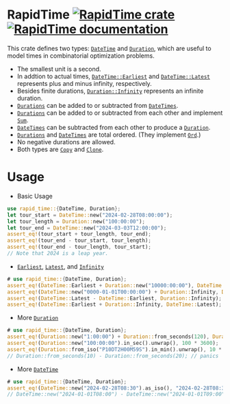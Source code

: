 # RapidTime [![RapidTime crate](https://img.shields.io/crates/v/rapid_time.svg)](https://crates.io/crates/rapid_time) [![RapidTime documentation](https://docs.rs/rapid_time/badge.svg)](https://docs.rs/rapid_time)
This crate defines two types: [`DateTime`](https://docs.rs/rapid_time/latest/rapid_time/struct.DateTime.html) and
[`Duration`](https://docs.rs/rapid_time/latest/rapid_time/struct.Duration.html), which are useful to model times in
combinatorial optimization problems.
* The smallest unit is a second.
* In addtion to actual times,
  [`DateTime::Earliest`](https://docs.rs/rapid_time/latest/rapid_time/struct.DateTime.html#associatedconstant.Earliest)
and [`DateTime::Latest`](https://docs.rs/rapid_time/latest/rapid_time/struct.DateTime.html#associatedconstant.Latest)
represents plus and minus infinity, respectively.
* Besides finite durations,
  [`Duration::Infinity`](https://docs.rs/rapid_time/latest/rapid_time/struct.Duration.html#associatedconstant.Infinity)
represents an infinite duration.
* [`Durations`](https://docs.rs/rapid_time/latest/rapid_time/struct.Duration.html)
can be added to or subtracted from [`DateTimes`](https://docs.rs/rapid_time/latest/rapid_time/struct.DateTime.html).
* [`Durations`](https://docs.rs/rapid_time/latest/rapid_time/struct.Duration.html)
can be added to or subtracted from each other and implement
[`Sum`](https://doc.rust-lang.org/std/iter/trait.Sum.html).
* [`DateTimes`](https://docs.rs/rapid_time/latest/rapid_time/struct.DateTime.html)
can be subtracted from each other to produce a
[`Duration`](https://docs.rs/rapid_time/latest/rapid_time/struct.Duration.html).
* [`Durations`](https://docs.rs/rapid_time/latest/rapid_time/struct.Duration.html)
and [`DateTimes`](https://docs.rs/rapid_time/latest/rapid_time/struct.DateTime.html)
are total ordered. (They implement
[`Ord`](https://doc.rust-lang.org/std/cmp/trait.Ord.html).)
* No negative durations are allowed.
* Both types are [`Copy`](https://doc.rust-lang.org/std/marker/trait.Copy.html)
and [`Clone`](https://doc.rust-lang.org/std/clone/trait.Clone.html).

# Usage

* Basic Usage
```rust
use rapid_time::{DateTime, Duration};
let tour_start = DateTime::new("2024-02-28T08:00:00");
let tour_length = Duration::new("100:00:00");
let tour_end = DateTime::new("2024-03-03T12:00:00");
assert_eq!(tour_start + tour_length, tour_end);
assert_eq!(tour_end - tour_start, tour_length);
assert_eq!(tour_end - tour_length, tour_start);
// Note that 2024 is a leap year.
```

* [`Earliest`](https://docs.rs/rapid_time/latest/rapid_time/struct.DateTime.html#associatedconstant.Earliest),
[`Latest`](https://docs.rs/rapid_time/latest/rapid_time/struct.DateTime.html#associatedconstant.Latest),
 and [`Infinity`](https://docs.rs/rapid_time/latest/rapid_time/struct.Duration.html#associatedconstant.Infinity)
```rust
# use rapid_time::{DateTime, Duration};
assert_eq!(DateTime::Earliest + Duration::new("10000:00:00"), DateTime::Earliest);
assert_eq!(DateTime::new("0000-01-01T00:00:00") + Duration::Infinity, DateTime::Latest);
assert_eq!(DateTime::Latest - DateTime::Earliest, Duration::Infinity);
assert_eq!(DateTime::Earliest + Duration::Infinity, DateTime::Latest);
```

* More [`Duration`](https://docs.rs/rapid_time/latest/rapid_time/struct.Duration.html)
```rust
# use rapid_time::{DateTime, Duration};
assert_eq!(Duration::new("1:00:00") + Duration::from_seconds(120), Duration::new("1:02:00"));
assert_eq!(Duration::new("100:00:00").in_sec().unwrap(), 100 * 3600);
assert_eq!(Duration::from_iso("P10DT2H00M59S").in_min().unwrap(), 10 * 24 * 60 + 2 * 60);
// Duration::from_seconds(10) - Duration::from_seconds(20); // panics
```

* More [`DateTime`](https://docs.rs/rapid_time/latest/rapid_time/struct.DateTime.html)
```rust
# use rapid_time::{DateTime, Duration};
assert_eq!(DateTime::new("2024-02-28T08:30").as_iso(), "2024-02-28T08:30:00");
// DateTime::new("2024-01-01T08:00") - DateTime::new("2024-01-01T09:00"); // panics
```

